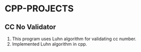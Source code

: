 # CPP-PROJECTS

## CC No Validator
  1. This program uses Luhn algorithm for validating cc number.
  2. Implemented Luhn algorithm in cpp.
